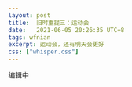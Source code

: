```yaml
---
layout: post
title:  旧时重提三：运动会
date:   2021-06-05 20:26:35 UTC+8
tags: wfnian
excerpt: 运动会，还有明天会更好
css: ["whisper.css"]
---
```


  

<p class="pp">编辑中</p>

<!-- <video width="100%" controls="controls" src="http://f.video.weibocdn.com/K2K6FUzPlx07NdBRSR7y010412008EXO0E010.mp4?label=mp4_ld&template=640x360.25.0&trans_finger=40a32e8439c5409a63ccf853562a60ef&media_id=4644757138505774&tp=8x8A3El:YTkl0eM8&us=0&ori=1&bf=4&ot=h&lp=00002G9RnO&ps=mZ6WB&uid=69VkNp&ab=3915-g1,966-g1,1493-g0,1192-g0,1191-g0,1258-g0,3601-g3&Expires=1622883537&ssig=VpHJf%2BFyDZ&KID=unistore,video"></video> -->
